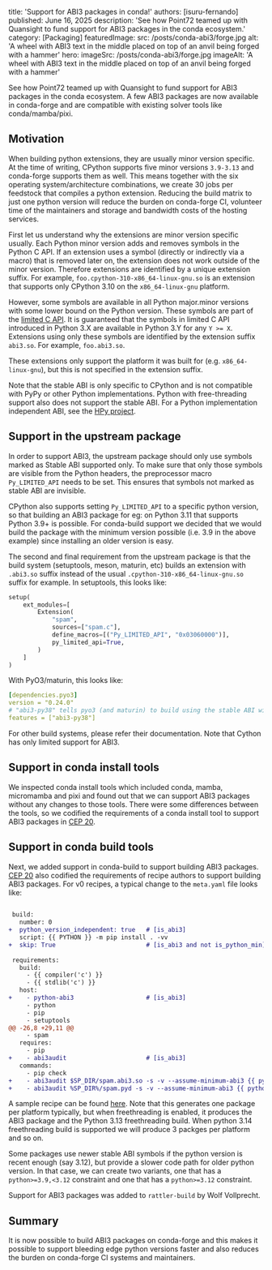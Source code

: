 title: 'Support for ABI3 packages in conda!'
authors: [isuru-fernando]
published: June 16, 2025
description: 'See how Point72 teamed up with Quansight to fund support for ABI3 packages in the conda ecosystem.'
category: [Packaging]
featuredImage:
  src: /posts/conda-abi3/forge.jpg
  alt: 'A wheel with ABI3 text in the middle placed on top of an anvil being forged with a hammer'
hero:
  imageSrc: /posts/conda-abi3/forge.jpg
  imageAlt: 'A wheel with ABI3 text in the middle placed on top of an anvil being forged with a hammer'

See how Point72 teamed up with Quansight to fund support for ABI3 packages
in the conda ecosystem. A few ABI3 packages are now available in conda-forge
and are compatible with existing solver tools like conda/mamba/pixi.

## Motivation

When building python extensions, they are usually minor version specific.
At the time of writing, CPython supports five minor versions `3.9-3.13`
and conda-forge supports them as well. This means together with the six
operating system/architecture combinations, we create 30 jobs per feedstock
that compiles a python extension. Reducing the build matrix to just one
python version will reduce the burden on conda-forge CI, volunteer time
of the maintainers and storage and bandwidth costs of the hosting services.

First let us understand why the extensions are minor version specific usually.
Each Python minor version adds and removes symbols in the Python C API.
If an extension uses a symbol (directly or indirectly via a macro) that is
removed later on, the extension does not work outside of the minor
version. Therefore extensions are identified by a unique extension suffix.
For example, `foo.cpython-310-x86_64-linux-gnu.so` is an extension that
supports only CPython 3.10 on the `x86_64-linux-gnu` platform.

However, some symbols are available in all Python major.minor versions with some
lower bound on the Python version. These symbols are part of the
[limited C API][C_API_Stability]. It is guaranteed that the symbols in limited C API
introduced in Python 3.X are available in Python 3.Y for any `Y >= X`.
Extensions using only these symbols are identified by the extension suffix
`abi3.so`. For example, `foo.abi3.so`.

These extensions only support the platform it was built for (e.g.
`x86_64-linux-gnu`), but this is not specified in the extension suffix.

Note that the stable ABI is only specific to CPython and is not compatible with
PyPy or other Python implementations. Python with free-threading support also does
not support the stable ABI. For a Python implementation independent
ABI, see the [HPy project][HPy].

## Support in the upstream package

In order to support ABI3, the upstream package should only use symbols marked
as Stable ABI supported only. To make sure that only those symbols are visible
from the Python headers, the preprocessor macro `Py_LIMITED_API` needs to be set.
This ensures that symbols not marked as stable ABI are invisible.

CPython also supports setting `Py_LIMITED_API` to a specific python version, so
that building an ABI3 package for eg: on Python 3.11 that supports Python 3.9+
is possible. For conda-build support we decided that we would build the package
with the minimum version possible (i.e. 3.9 in the above example) since installing
an older version is easy.

The second and final requirement from the upstream package is that the build
system (setuptools, meson, maturin, etc) builds an extension with `.abi3.so`
suffix instead of the usual `.cpython-310-x86_64-linux-gnu.so` suffix for example.
In setuptools, this looks like:
```python
setup(
    ext_modules=[
        Extension(
            "spam",
            sources=["spam.c"],
            define_macros=[("Py_LIMITED_API", "0x03060000")],
            py_limited_api=True,
        )
    ]
)
```
With PyO3/maturin, this looks like:
```yaml
[dependencies.pyo3]
version = "0.24.0"
# "abi3-py38" tells pyo3 (and maturin) to build using the stable ABI with minimum Python version 3.8
features = ["abi3-py38"]
```
For other build systems, please refer their documentation. Note that Cython
has only limited support for ABI3.

## Support in conda install tools

We inspected conda install tools which included conda, mamba, micromamba and pixi
and found out that we can support ABI3 packages without any changes to those tools.
There were some differences between the tools, so we codified the requirements
of a conda install tool to support ABI3 packages in [CEP 20](CEP20).

## Support in conda build tools

Next, we added support in conda-build to support building ABI3 packages.
[CEP 20](CEP20) also codified the requirements of recipe authors to support
building ABI3 packages. For v0 recipes, a typical change to the
`meta.yaml` file looks like:

```diff
 
 build:
   number: 0
+  python_version_independent: true   # [is_abi3]
   script: {{ PYTHON }} -m pip install . -vv
+  skip: True                         # [is_abi3 and not is_python_min]
 
 requirements:
   build:
     - {{ compiler('c') }}
     - {{ stdlib('c') }}
   host:
+    - python-abi3                    # [is_abi3]
     - python
     - pip
     - setuptools
@@ -26,8 +29,11 @@
     - spam
   requires:
     - pip
+    - abi3audit                      # [is_abi3]
   commands:
     - pip check
+    - abi3audit $SP_DIR/spam.abi3.so -s -v --assume-minimum-abi3 {{ python_min }}   # [unix and is_abi3]
+    - abi3audit %SP_DIR%/spam.pyd -s -v --assume-minimum-abi3 {{ python_min }}      # [win and is_abi3]
```

A sample recipe can be found [here](ABI3_example). Note that
this generates one package per platform typically, but when freethreading
is enabled, it produces the ABI3 package and the Python 3.13 freethreading
build. When python 3.14 freethreading build is supported we will
produce 3 packges per platform and so on.

Some packages use newer stable ABI symbols if the python version is
recent enough (say 3.12), but provide a slower code path for older python
version. In that case, we can create two variants, one that has a
`python>=3.9,<3.12` constraint and one that has a `python>=3.12` constraint.

Support for ABI3 packages was added to `rattler-build` by Wolf Vollprecht.

## Summary

It is now possible to build ABI3 packages on conda-forge and this makes it
possible to support bleeding edge python versions faster and also reduces
the burden on conda-forge CI systems and maintainers.

[C_API_Stability]: https://docs.Python.org/3/c-api/stable.html

[HPy]: https://hpyproject.org

[CEP20]: https://github.com/conda/ceps/blob/main/cep-0020.md

[ABI3_example]: https://github.com/conda-forge/python-abi3-feedstock/blob/main/recipe/example-meta.yaml

